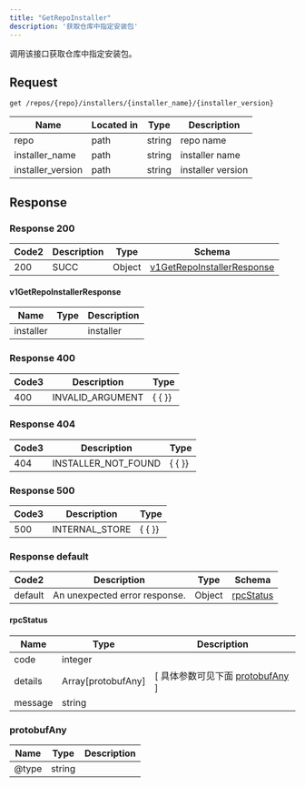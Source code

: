 ```yaml
---
title: "GetRepoInstaller"
description: '获取仓库中指定安装包'
---
```

调用该接口获取仓库中指定安装包。

## Request


```
get /repos/{repo}/installers/{installer_name}/{installer_version}
```

| Name | Located in | Type | Description | 
| ---- | ---------- | ----------- | ----------- | 
| repo | path | string | repo name |  
| installer_name | path | string | installer name |  
| installer_version | path | string | installer version |  

## Response

### Response  200 
| Code2 | Description | Type | Schema |
| ---- | ----------- | ------ | ------ |
| 200 | SUCC | Object | [v1GetRepoInstallerResponse](#v1GetRepoInstallerResponse) |

#### v1GetRepoInstallerResponse

| Name | Type | Description | 
| ---- | ---- | ----------- |     
| installer |  | installer |   



### Response  400
| Code3 | Description | Type | 
| ---- | ----------- | ------ | 
| 400 | INVALID_ARGUMENT | {   { }} |

### Response  404
| Code3 | Description | Type | 
| ---- | ----------- | ------ | 
| 404 | INSTALLER_NOT_FOUND | {   { }} |

### Response  500
| Code3 | Description | Type | 
| ---- | ----------- | ------ | 
| 500 | INTERNAL_STORE | {   { }} |

### Response  default 
| Code2 | Description | Type | Schema |
| ---- | ----------- | ------ | ------ |
| default | An unexpected error response. | Object | [rpcStatus](#rpcStatus) |

#### rpcStatus

| Name | Type | Description | 
| ---- | ---- | ----------- |     
| code | integer |  |          
| details | Array[protobufAny] |  [ 具体参数可见下面 [protobufAny](#protobufAny) ] |       
| message | string |  |   

### protobufAny
| Name | Type | Description | 
| ---- | ---- | ----------- |     
| @type | string |  |   



